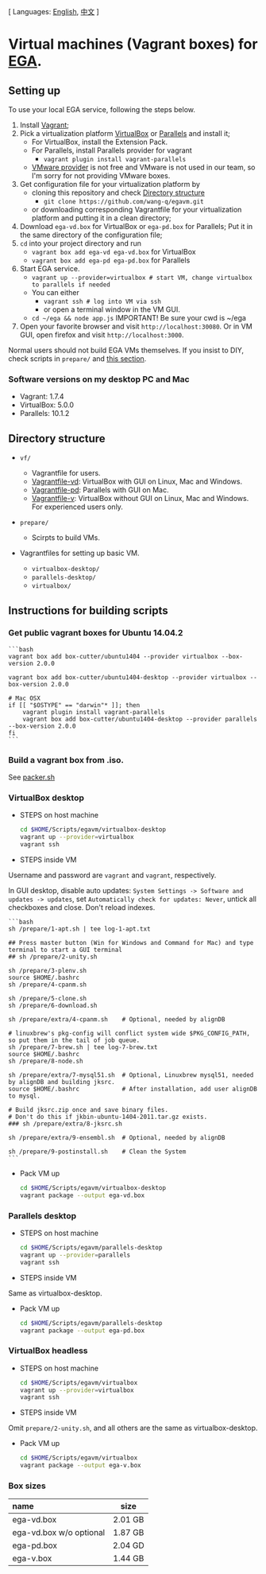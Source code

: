 [ Languages: [English](README.md), [中文](README-zh.md) ]

# Virtual machines (Vagrant boxes) for [EGA](http://ega.nju.edu.cn).

## Setting up

To use your local EGA service, following the steps below.

1. Install [Vagrant](https://www.vagrantup.com/downloads.html);
2. Pick a virtualization platform [VirtualBox](https://www.virtualbox.org/wiki/Downloads) or [Parallels](http://www.parallels.com/products/desktop/) and install it;
    + For VirtualBox, install the Extension Pack.
    + For Parallels, install Parallels provider for vagrant
        - `vagrant plugin install vagrant-parallels`
    + [VMware provider](http://www.vagrantup.com/vmware) is not free and VMware is not used in our team, so I'm sorry for not providing VMware boxes.
3. Get configuration file for your virtualization platform by
    + cloning this repository and check [Directory structure](#directory-structure)
        - `git clone https://github.com/wang-q/egavm.git`
    + or downloading corresponding Vagrantfile for your virtualization platform and putting it in a clean directory;
4. Download `ega-vd.box` for VirtualBox or `ega-pd.box` for Parallels; Put it in the same directory of the configuration file;
5. `cd` into your project directory and run
    + `vagrant box add ega-vd ega-vd.box` for VirtualBox
    + `vagrant box add ega-pd ega-pd.box` for Parallels
6. Start EGA service.
    + `vagrant up --provider=virtualbox # start VM, change virtualbox to parallels if needed`
    + You can either 
        - `vagrant ssh # log into VM via ssh`
        - or open a terminal window in the VM GUI.
    + `cd ~/ega && node app.js` IMPORTANT! Be sure your cwd is ~/ega
7. Open your favorite browser and visit `http://localhost:30080`. Or in VM GUI, open firefox and visit `http://localhost:3000`.

Normal users should not build EGA VMs themselves. If you insist to DIY, check scripts in `prepare/` and [this section](#instructions-for-building-scripts).

### Software versions on my desktop PC and Mac

* Vagrant: 1.7.4
* VirtualBox: 5.0.0
* Parallels: 10.1.2

## Directory structure

* `vf/`
    + Vagrantfile for users.
    + [Vagrantfile-vd](vf/Vagrantfile-vd): VirtualBox with GUI on Linux, Mac and Windows.
    + [Vagrantfile-pd](vf/Vagrantfile-pd): Parallels with GUI on Mac.
    + [Vagrantfile-v](vf/Vagrantfile-v): VirtualBox without GUI on Linux, Mac and Windows. For experienced users only.

* `prepare/`
    + Scirpts to build VMs.

* Vagrantfiles for setting up basic VM.
    + `virtualbox-desktop/`
    + `parallels-desktop/`
    + `virtualbox/`

## Instructions for building scripts

### Get public vagrant boxes for Ubuntu 14.04.2

    ```bash
    vagrant box add box-cutter/ubuntu1404 --provider virtualbox --box-version 2.0.0
    
    vagrant box add box-cutter/ubuntu1404-desktop --provider virtualbox --box-version 2.0.0
    
    # Mac OSX
    if [[ "$OSTYPE" == "darwin"* ]]; then
        vagrant plugin install vagrant-parallels
        vagrant box add box-cutter/ubuntu1404-desktop --provider parallels --box-version 2.0.0
    fi
    ```

### Build a vagrant box from .iso.

See [packer.sh](prepare/packer.sh)

### VirtualBox desktop

* STEPS on host machine

    ```bash
    cd $HOME/Scripts/egavm/virtualbox-desktop
    vagrant up --provider=virtualbox
    vagrant ssh
    ```

* STEPS inside VM

Username and password are `vagrant` and `vagrant`, respectively.

In GUI desktop, disable auto updates: `System Settings -> Software and updates -> updates`, 
set `Automatically check for updates: Never`, untick all checkboxes and close. Don't reload indexes.

    ```bash
    sh /prepare/1-apt.sh | tee log-1-apt.txt

    ## Press master button (Win for Windows and Command for Mac) and type terminal to start a GUI terminal
    ## sh /prepare/2-unity.sh
    
    sh /prepare/3-plenv.sh
    source $HOME/.bashrc
    sh /prepare/4-cpanm.sh 
    
    sh /prepare/5-clone.sh
    sh /prepare/6-download.sh
    
    sh /prepare/extra/4-cpanm.sh    # Optional, needed by alignDB
    
    # linuxbrew's pkg-config will conflict system wide $PKG_CONFIG_PATH, so put them in the tail of job queue. 
    sh /prepare/7-brew.sh | tee log-7-brew.txt
    source $HOME/.bashrc
    sh /prepare/8-node.sh
    
    sh /prepare/extra/7-mysql51.sh  # Optional, Linuxbrew mysql51, needed by alignDB and building jksrc.
    source $HOME/.bashrc            # After installation, add user alignDB to mysql.
    
    # Build jksrc.zip once and save binary files.
    # Don't do this if jkbin-ubuntu-1404-2011.tar.gz exists.
    ### sh /prepare/extra/8-jksrc.sh

    sh /prepare/extra/9-ensembl.sh  # Optional, needed by alignDB

    sh /prepare/9-postinstall.sh    # Clean the System
    ```

* Pack VM up

    ```bash
    cd $HOME/Scripts/egavm/virtualbox-desktop
    vagrant package --output ega-vd.box
    ```

### Parallels desktop

* STEPS on host machine

    ```bash
    cd $HOME/Scripts/egavm/parallels-desktop
    vagrant up --provider=parallels
    vagrant ssh
    ```

* STEPS inside VM

Same as virtualbox-desktop.

* Pack VM up

    ```bash
    cd $HOME/Scripts/egavm/parallels-desktop
    vagrant package --output ega-pd.box
    ```

### VirtualBox headless

* STEPS on host machine

    ```bash
    cd $HOME/Scripts/egavm/virtualbox
    vagrant up --provider=virtualbox
    vagrant ssh
    ```

* STEPS inside VM

Omit `prepare/2-unity.sh`, and all others are the same as virtualbox-desktop.

* Pack VM up
    
    ```bash
    cd $HOME/Scripts/egavm/virtualbox
    vagrant package --output ega-v.box
    ```

### Box sizes

| name                    | size             |
| :-------------          | :--------------: |
| ega-vd.box              | 2.01 GB          |
| ega-vd.box w/o optional | 1.87 GB          |
| ega-pd.box              | 2.04 GD          |
| ega-v.box               | 1.44 GB          |
